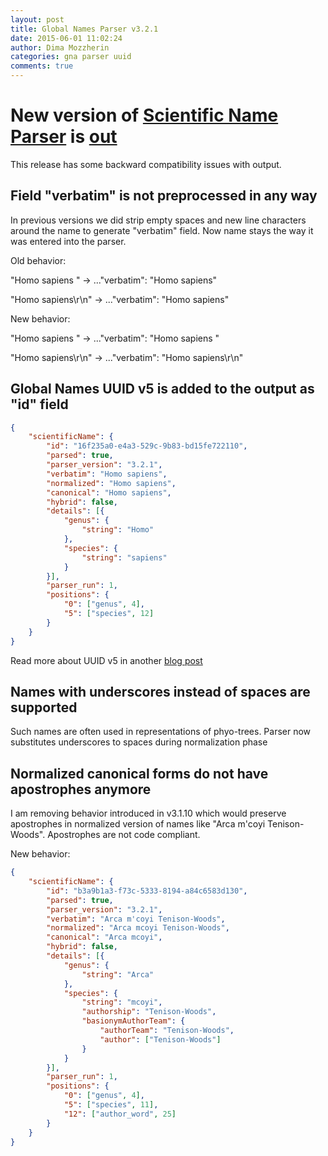 ```yaml
---
layout: post
title: Global Names Parser v3.2.1
date: 2015-06-01 11:02:24
author: Dima Mozzherin
categories: gna parser uuid
comments: true
---
```


New version of [Scientific Name Parser][parser] is [out][gem]
=============================================================

This release has some backward compatibility issues with output.

Field "verbatim" is not preprocessed in any way
----------------------------------------------------

In previous versions we did strip empty spaces and new line characters around
the name to generate "verbatim" field. Now name stays the way it was entered
into the parser.

Old behavior:

"Homo sapiens    " -> ..."verbatim": "Homo sapiens"

"Homo sapiens\r\n" -> ..."verbatim": "Homo sapiens"

New behavior:

"Homo sapiens    " -> ..."verbatim": "Homo sapiens    "

"Homo sapiens\r\n" -> ..."verbatim": "Homo sapiens\r\n"

Global Names UUID v5 is added to the output as "id" field
---------------------------------------------------------

```json
{
    "scientificName": {
        "id": "16f235a0-e4a3-529c-9b83-bd15fe722110",
        "parsed": true,
        "parser_version": "3.2.1",
        "verbatim": "Homo sapiens",
        "normalized": "Homo sapiens",
        "canonical": "Homo sapiens",
        "hybrid": false,
        "details": [{
            "genus": {
                "string": "Homo"
            },
            "species": {
                "string": "sapiens"
            }
        }],
        "parser_run": 1,
        "positions": {
            "0": ["genus", 4],
            "5": ["species", 12]
        }
    }
}
```
Read more about UUID v5 in another [blog post][uuid_blog]

Names with underscores instead of spaces are supported
------------------------------------------------------

Such names are often used in representations of phyo-trees. Parser now
substitutes underscores to spaces during normalization phase

Normalized canonical forms do not have apostrophes anymore
----------------------------------------------------------

I am removing behavior introduced in v3.1.10 which would preserve apostrophes
in normalized version of names like "Arca m'coyi Tenison-Woods". Apostrophes
are not code compliant.

New behavior:

```json
{
    "scientificName": {
        "id": "b3a9b1a3-f73c-5333-8194-a84c6583d130",
        "parsed": true,
        "parser_version": "3.2.1",
        "verbatim": "Arca m'coyi Tenison-Woods",
        "normalized": "Arca mcoyi Tenison-Woods",
        "canonical": "Arca mcoyi",
        "hybrid": false,
        "details": [{
            "genus": {
                "string": "Arca"
            },
            "species": {
                "string": "mcoyi",
                "authorship": "Tenison-Woods",
                "basionymAuthorTeam": {
                    "authorTeam": "Tenison-Woods",
                    "author": ["Tenison-Woods"]
                }
            }
        }],
        "parser_run": 1,
        "positions": {
            "0": ["genus", 4],
            "5": ["species", 11],
            "12": ["author_word", 25]
        }
    }
}
```

[parser]: https://github.com/GlobalNamesArchitecture/biodiversity
[gem]: https://rubygems.org/gems/biodiversity
[uuid_blog]: http://globalnamesarchitecture.github.io/gna/uuid/2015/05/31/gn-uuid-0-5-0.html
